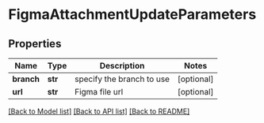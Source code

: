 # FigmaAttachmentUpdateParameters

## Properties
Name | Type | Description | Notes
------------ | ------------- | ------------- | -------------
**branch** | **str** | specify the branch to use | [optional] 
**url** | **str** | Figma file url | [optional] 

[[Back to Model list]](../README.md#documentation-for-models) [[Back to API list]](../README.md#documentation-for-api-endpoints) [[Back to README]](../README.md)


